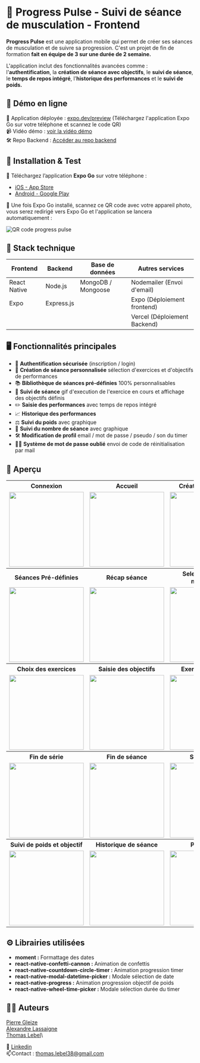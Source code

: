 
# 💪 Progress Pulse - Suivi de séance de musculation - Frontend

**Progress Pulse** est une application mobile qui permet de créer ses séances de musculation et de suivre sa progression. C'est un projet de fin de formation **fait en équipe de 3 sur une durée de 2 semaine.**

 L'application inclut des fonctionnalités avancées comme : l'**authentification**, la **création de séance avec objectifs**, le **suivi de séance**, le **temps de repos intégré**, l'**historique des performances** et le **suivi de poids.**

## 🚀 Démo en ligne
🔗 Application déployée : [expo.dev/preview](https://expo.dev/preview/update?message=Stable%20Version&updateRuntimeVersion=1.0.0&createdAt=2025-03-20T15%3A18%3A36.741Z&slug=exp&projectId=073b9ab9-b0d3-452b-8356-4ca49a271182&group=30af1b4d-2424-4643-8852-07171c3f5399) (Téléchargez l'application Expo Go sur votre téléphone et scannez le code QR)\
📹 Vidéo démo : [voir la vidéo démo](https://www.youtube.com/watch?v=Osh-E0SRI3U)\
🛠️ Repo Backend : [Accéder au repo backend](https://github.com/ThomasLebel/ProgressPulse-Backend)

## 📱 Installation & Test
📲 Téléchargez l’application **Expo Go** sur votre téléphone :  
* [iOS - App Store](https://apps.apple.com/app/expo-go/id982107779)  
* [Android - Google Play](https://play.google.com/store/apps/details?id=host.exp.exponent&hl=fr&gl=US)

📸 Une fois Expo Go installé, scannez ce QR code avec votre appareil photo, vous serez redirigé vers Expo Go et l'application se lancera automatiquement :


![QR code progress pulse](https://github.com/user-attachments/assets/eb01de40-3c8e-43e9-82fa-b209862ac629)



## 🧱 Stack technique

| Frontend  | Backend | Base de données | Autres services |
| -------- |-------| ---------------| ---------------|
|React Native|Node.js|MongoDB / Mongoose | Nodemailer (Envoi d'email)|
|Expo|Express.js|| Expo (Déploiement frontend)|
||||Vercel (Déploiement Backend)|


## 🖥️ Fonctionnalités principales

*   🔐 **Authentification sécurisée** (inscription / login)
*   💪 **Création de séance personnalisée** sélection d'exercices et d'objectifs de performances
*   📚 **Bibliothèque de séances pré-définies** 100% personnalisables
*   👀 **Suivi de séance** gif d'execution de l'exercice en cours et affichage des objectifs définis
*    ✏️ **Saisie des performances** avec temps de repos intégré
*   📈 **Historique des performances** 
*   ⚖️ **Suivi du poids** avec graphique
*   🚀 **Suivi du nombre de séance** avec graphique
*   🛠️ **Modification de profil** email / mot de passe / pseudo / son du timer
*   🤷‍♂️ **Système de mot de passe oublié** envoi de code de réinitialisation par mail

## 📸 Aperçu

<table>
  <tr>
    <th>Connexion</th>
    <th>Accueil</th>
    <th>Création de séance</th>
  </tr>
  <tr>
    <td><img src="https://github.com/user-attachments/assets/54fc4f13-18c9-43c0-a9c5-d3bdf0d8da13" width="200"/></td>
    <td><img src="https://github.com/user-attachments/assets/4d67ca60-228c-4adf-a8aa-1dd6c1157f1c" width="200"/></td>
    <td><img src="https://github.com/user-attachments/assets/f01c66af-7f0b-44bd-b484-cbb82167e6c0" width="200"/></td>
  </tr>
  <tr>
    <th>Séances Pré-définies</th>
    <th>Récap séance</th>
    <th>Selection groupe musculaire</th>
  </tr>
  <tr>
    <td><img src="https://github.com/user-attachments/assets/4c7d81e7-60a5-4d6a-a7e0-11cd91c9400c" width="200"/></td>
    <td><img src="https://github.com/user-attachments/assets/4ed9ca8a-5ad9-427b-aa0a-e1895b5a8983" width="200"/></td>
    <td><img src="https://github.com/user-attachments/assets/84dfb17d-04b2-46ff-82ba-69ac471c8798" width="200"/></td>
  </tr>
  <tr>
    <th>Choix des exercices</th>
    <th>Saisie des objectifs</th>
    <th>Exercice en cours</th>
  </tr>
  <tr>
    <td><img src="https://github.com/user-attachments/assets/2558957a-a1ac-43d7-b1ed-af612b18d64c" width="200"/></td>
    <td><img src="https://github.com/user-attachments/assets/73faea5a-fb27-406b-b263-be03b5ba724a" width="200"/></td>
    <td><img src="https://github.com/user-attachments/assets/7dab817c-55e9-4f2b-95e5-84cfe79001e3" width="200"/></td>
  </tr>
  <tr>
    <th>Fin de série</th>
    <th>Fin de séance</th>
    <th>Statistiques</th>
  </tr>
  <tr>
    <td><img src="https://github.com/user-attachments/assets/4302641d-c400-49bb-96c2-c4d516d8da4f" width="200"/></td>
    <td><img src="https://github.com/user-attachments/assets/12f0a9ea-b7ea-4bad-ac79-9ccafdfe884a" width="200"/></td>
    <td><img src="https://github.com/user-attachments/assets/22f9e1b5-e771-4a5b-81a4-850d6bf188a4" width="200"/></td>
  </tr>
    <th>Suivi de poids et objectif</th>
    <th>Historique de séance</th>
    <th>Paramètres</th>
  </tr>
  <tr>
    <td><img src="https://github.com/user-attachments/assets/e703e66f-b555-4e9d-98ab-a6ecfa33f810" width="200"/></td>
    <td><img src="https://github.com/user-attachments/assets/5c5112e4-bbb7-45a1-96cb-681421852f76" width="200"/></td>
    <td><img src="https://github.com/user-attachments/assets/c5681b16-88f2-49e6-809d-301156c335ce" width="200"/></td>
  </tr>
</table>

## ⚙️ Librairies utilisées
* **moment :** Formattage des dates
* **react-native-confetti-cannon :** Animation de confettis
* **react-native-countdown-circle-timer :** Animation progression timer
* **react-native-modal-datetime-picker :** Modale sélection de date
* **react-native-progress :** Animation progression objectif de poids
* **react-native-wheel-time-picker :** Modale sélection durée du timer

## 👨‍💻 Auteurs
[Pierre Gleize](https://github.com/pierreGleize)\
[Alexandre Lassaigne](https://github.com/AlexandreLass)\
[Thomas Lebel](https://github.com/ThomasLebel)\

🔗 [Linkedin](https://www.linkedin.com/in/thomas-lebel-6047ba129/)\
📫Contact : thomas.lebel38@gmail.com


